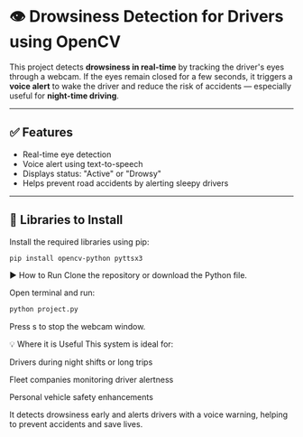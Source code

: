 # 👁️ Drowsiness Detection for Drivers using OpenCV

This project detects **drowsiness in real-time** by tracking the driver's eyes through a webcam. If the eyes remain closed for a few seconds, it triggers a **voice alert** to wake the driver and reduce the risk of accidents — especially useful for **night-time driving**.

---

## ✅ Features
- Real-time eye detection
- Voice alert using text-to-speech
- Displays status: "Active" or "Drowsy"
- Helps prevent road accidents by alerting sleepy drivers

---

## 🧰 Libraries to Install
Install the required libraries using pip:

```bash
pip install opencv-python pyttsx3
```
▶️ How to Run
Clone the repository or download the Python file.

Open terminal and run:

```bash
python project.py
```
Press s to stop the webcam window.

💡 Where it is  Useful
This system is ideal for:

Drivers during night shifts or long trips

Fleet companies monitoring driver alertness

Personal vehicle safety enhancements

It detects drowsiness early and alerts drivers with a voice warning, helping to prevent accidents and save lives.
